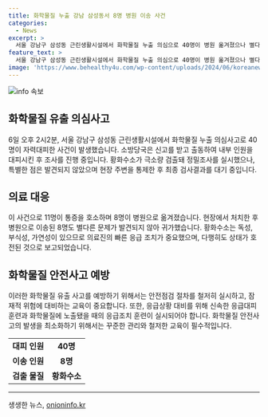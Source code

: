 ```yaml
---
title: 화학물질 누출 강남 삼성동서 8명 병원 이송 사건
categories:
  - News
excerpt: >
  서울 강남구 삼성동 근린생활시설에서 화학물질 누출 의심으로 40명이 병원 옮겨졌으나 별다른 문제 발견되지 않아 귀가한 사고가 발생했다. 소방당국 172명, 60대 장비 동원해 조사 중이며, 여러 차례의 검사 결과 특별한 점 발견되지 않았음을 확인했다. 황화수소로 추정되는 기체 발견, 악취는 건물 집수정에서 발생한 것이며, 정확한 사고 원인 조사 중이다.
feature_text: >
  서울 강남구 삼성동 근린생활시설에서 화학물질 누출 의심으로 40명이 병원 옮겨졌으나 별다른 문제 발견되지 않아 귀가한 사고가 발생했다. 소방당국 172명, 60대 장비 동원해 조사 중이며, 여러 차례의 검사 결과 특별한 점 발견되지 않았음을 확인했다. 황화수소로 추정되는 기체 발견, 악취는 건물 집수정에서 발생한 것이며, 정확한 사고 원인 조사 중이다.
image: 'https://www.behealthy4u.com/wp-content/uploads/2024/06/koreanews.jpg'
---
```


<p><img src="https://www.behealthy4u.com/wp-content/uploads/2024/06/koreanews.jpg" alt="info 속보" /></p>

<h2 data-ke-size="size26">화학물질 유출 의심사고</h2>

<p data-ke-size="size16">6일 오후 2시2분, 서울 강남구 삼성동 근린생활시설에서 화학물질 누출 의심사고로 40명이 자력대피한 사건이 발생했습니다. 소방당국은 신고를 받고 출동하여 내부 인원을 대피시킨 후 조사를 진행 중입니다. 황화수소가 극소량 검출돼 정밀조사를 실시했으나, 특별한 점은 발견되지 않았으며 현장 주변을 통제한 후 최종 검사결과를 대기 중입니다.</p>

<h2 data-ke-size="size26">의료 대응</h2>

<p data-ke-size="size16">이 사건으로 11명이 통증을 호소하며 8명이 병원으로 옮겨졌습니다. 현장에서 처치한 후 병원으로 이송된 8명도 별다른 문제가 발견되지 않아 귀가했습니다. 황화수소는 독성, 부식성, 가연성이 있으므로 의료진의 빠른 응급 조치가 중요했으며, 다행히도 상태가 호전된 것으로 보고되었습니다.</p>

<h2 data-ke-size="size26">화학물질 안전사고 예방</h2>

<p data-ke-size="size16">이러한 화학물질 유출 사고를 예방하기 위해서는 안전점검 절차를 철저히 실시하고, 잠재적 위험에 대비하는 교육이 중요합니다. 또한, 응급상황 대비를 위해 신속한 응급대피 훈련과 화학물질에 노출됐을 때의 응급조치 훈련이 실시되어야 합니다. 화학물질 안전사고의 발생을 최소화하기 위해서는 꾸준한 관리와 철저한 교육이 필수적입니다.</p>

<table>
  <tr>
    <td style="text-align: center; height: 17px;"><b>대피 인원</b></td>
    <td style="text-align: center; height: 17px;"><b>40명</b></td>
  </tr>
  <tr>
    <td style="text-align: center; height: 17px;"><b>이송 인원</b></td>
    <td style="text-align: center; height: 17px;"><b>8명</b></td>
  </tr>
  <tr>
    <td style="text-align: center; height: 17px;"><b>검출 물질</b></td>
    <td style="text-align: center; height: 17px;"><b>황화수소</b></td>
  </tr>
</table>

<hr>
생생한 뉴스, <a href="https://onioninfo.kr" rel="dofollow">onioninfo.kr</a>


